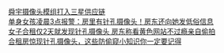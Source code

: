   
[舜宇摄像头模组打入三星供应链](http://www.dianyue.me/archives/731/of0enjsggduj4s46/)  
[单身女孩凌晨3点报警：房里有针孔摄像头！房东还向她发低俗信息](http://www.dianyue.me/archives/936/0kszvier11j4jzj6/)  
[女子合租仅2天就发现针孔摄像头 房东称看黄色网站不过瘾亲自偷拍](http://www.dianyue.me/archives/752/df7l5sq6zgaqw2bs/)  
[合租房惊现针孔摄像头，这些防偷窥小知识你一定要记得](http://www.dianyue.me/archives/977/8ktesb7z407d9ctb/)